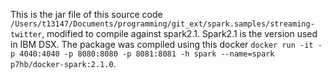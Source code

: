 This is the jar file of this source code `/Users/t13147/Documents/programming/git_ext/spark.samples/streaming-twitter`, modified to compile against spark2.1.
Spark2.1 is the version used in IBM DSX.
The package was compiled using this docker `docker run -it -p 4040:4040 -p 8080:8080 -p 8081:8081 -h spark --name=spark p7hb/docker-spark:2.1.0`.
